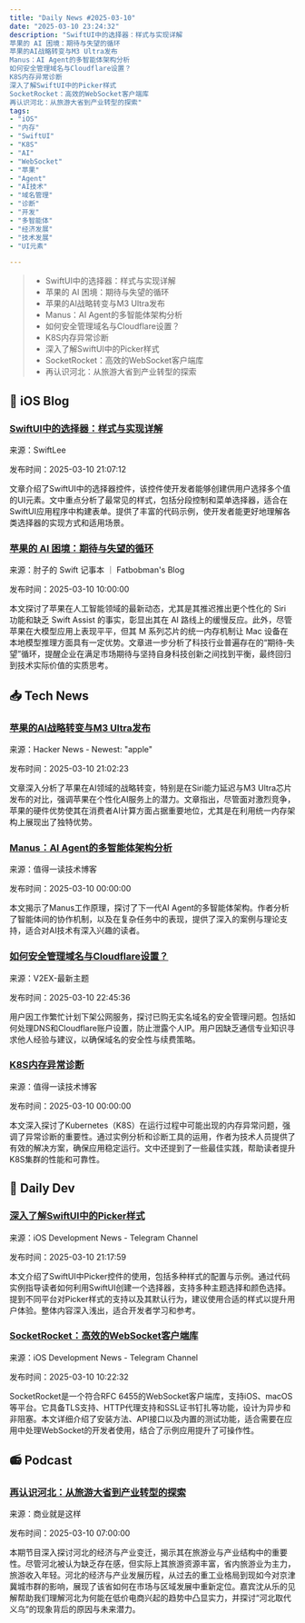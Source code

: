 ```yaml
---
title: "Daily News #2025-03-10"
date: "2025-03-10 23:24:32"
description: "SwiftUI中的选择器：样式与实现详解
苹果的 AI 困境：期待与失望的循环
苹果的AI战略转变与M3 Ultra发布
Manus：AI Agent的多智能体架构分析
如何安全管理域名与Cloudflare设置？
K8S内存异常诊断
深入了解SwiftUI中的Picker样式
SocketRocket：高效的WebSocket客户端库
再认识河北：从旅游大省到产业转型的探索"
tags: 
- "iOS"
- "内存"
- "SwiftUI"
- "K8S"
- "AI"
- "WebSocket"
- "苹果"
- "Agent"
- "AI技术"
- "域名管理"
- "诊断"
- "开发"
- "多智能体"
- "经济发展"
- "技术发展"
- "UI元素"

---
```


> - SwiftUI中的选择器：样式与实现详解
> - 苹果的 AI 困境：期待与失望的循环
> - 苹果的AI战略转变与M3 Ultra发布
> - Manus：AI Agent的多智能体架构分析
> - 如何安全管理域名与Cloudflare设置？
> - K8S内存异常诊断
> - 深入了解SwiftUI中的Picker样式
> - SocketRocket：高效的WebSocket客户端库
> - 再认识河北：从旅游大省到产业转型的探索

## 🍎 iOS Blog

### [SwiftUI中的选择器：样式与实现详解](https://www.avanderlee.com/swiftui/picker-styles-color/)

来源：SwiftLee

发布时间：2025-03-10 21:07:12

文章介绍了SwiftUI中的选择器控件，该控件使开发者能够创建供用户选择多个值的UI元素。文中重点分析了最常见的样式，包括分段控制和菜单选择器，适合在SwiftUI应用程序中构建表单。提供了丰富的代码示例，使开发者能更好地理解各类选择器的实现方式和适用场景。

### [苹果的 AI 困境：期待与失望的循环](https://fatbobman.com/zh/weekly/issue-074/)

来源：肘子的 Swift 记事本 ｜ Fatbobman's Blog

发布时间：2025-03-10 10:00:00

本文探讨了苹果在人工智能领域的最新动态，尤其是其推迟推出更个性化的 Siri 功能和缺乏 Swift Assist 的事实，彰显出其在 AI 路线上的缓慢反应。此外，尽管苹果在大模型应用上表现平平，但其 M 系列芯片的统一内存机制让 Mac 设备在本地模型推理方面具有一定优势。文章进一步分析了科技行业普遍存在的“期待-失望”循环，提醒企业在满足市场期待与坚持自身科技创新之间找到平衡，最终回归到技术实际价值的实质思考。

## 📥 Tech News

### [苹果的AI战略转变与M3 Ultra发布](https://stratechery.com/2025/apple-ais-platform-pivot-potential/)

来源：Hacker News - Newest: "apple"

发布时间：2025-03-10 21:02:23

文章深入分析了苹果在AI领域的战略转变，特别是在Siri能力延迟与M3 Ultra芯片发布的对比，强调苹果在个性化AI服务上的潜力。文章指出，尽管面对激烈竞争，苹果的硬件优势使其在消费者AI计算方面占据重要地位，尤其是在利用统一内存架构上展现出了独特优势。

### [Manus：AI Agent的多智能体架构分析](https://mp.weixin.qq.com/s/bHK9w8G7JJEbJBEM3Gr7zg)

来源：值得一读技术博客

发布时间：2025-03-10 00:00:00

本文揭示了Manus工作原理，探讨了下一代AI Agent的多智能体架构。作者分析了智能体间的协作机制，以及在复杂任务中的表现，提供了深入的案例与理论支持，适合对AI技术有深入兴趣的读者。

### [如何安全管理域名与Cloudflare设置？](https://www.v2ex.com/t/1117380)

来源：V2EX-最新主题

发布时间：2025-03-10 22:45:36

用户因工作繁忙计划下架公网服务，探讨已购无实名域名的安全管理问题。包括如何处理DNS和Cloudflare账户设置，防止泄露个人IP。用户因缺乏通信专业知识寻求他人经验与建议，以确保域名的安全性与续费策略。

### [K8S内存异常诊断](https://mp.weixin.qq.com/s/4j-1mn9C70_458s1SXx1bg)

来源：值得一读技术博客

发布时间：2025-03-10 00:00:00

本文深入探讨了Kubernetes（K8S）在运行过程中可能出现的内存异常问题，强调了异常诊断的重要性。通过实例分析和诊断工具的运用，作者为技术人员提供了有效的解决方案，确保应用稳定运行。文中还提到了一些最佳实践，帮助读者提升K8S集群的性能和可靠性。

## 💾 Daily Dev

### [深入了解SwiftUI中的Picker样式](https://www.avanderlee.com/swiftui/picker-styles-color/)

来源：iOS Development News - Telegram Channel

发布时间：2025-03-10 21:17:59

本文介绍了SwiftUI中Picker控件的使用，包括多种样式的配置与示例。通过代码实例指导读者如何利用SwiftUI创建一个选择器，支持多种主题选择和颜色选择。提到不同平台对Picker样式的支持以及其默认行为，建议使用合适的样式以提升用户体验。整体内容深入浅出，适合开发者学习和参考。

### [SocketRocket：高效的WebSocket客户端库](https://github.com/facebookincubator/SocketRocket)

来源：iOS Development News - Telegram Channel

发布时间：2025-03-10 10:22:32

SocketRocket是一个符合RFC 6455的WebSocket客户端库，支持iOS、macOS等平台。它具备TLS支持、HTTP代理支持和SSL证书钉扎等功能，设计为异步和非阻塞。本文详细介绍了安装方法、API接口以及内置的测试功能，适合需要在应用中处理WebSocket的开发者使用，结合了示例应用提升了可操作性。

## 📻 Podcast

### [再认识河北：从旅游大省到产业转型的探索](https://www.xiaoyuzhoufm.com/episode/67cdc4140766616acdbdf873)

来源：商业就是这样

发布时间：2025-03-10 07:00:00

本期节目深入探讨河北的经济与产业变迁，揭示其在旅游业与产业结构中的重要性。尽管河北被认为缺乏存在感，但实际上其旅游资源丰富，省内旅游业为主力，旅游收入年轻。河北的经济与产业发展历程，从过去的重工业格局到现如今对京津冀城市群的影响，展现了该省如何在市场与区域发展中重新定位。嘉宾沈从乐的见解帮助我们理解河北为何能在低价电商兴起的趋势中凸显实力，并探讨“河北取代义乌”的现象背后的原因与未来潜力。
